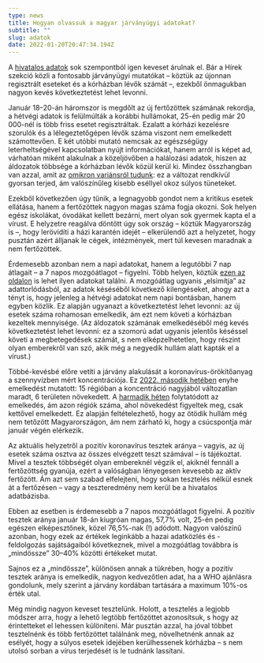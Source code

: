 ```yaml
---
type: news
title: Hogyan olvassuk a magyar járványügyi adatokat?
subtitle: ""
slug: adatok
date: 2022-01-20T20:47:34.194Z
---
```

A [hivatalos adatok](https://koronavirus.gov.hu/) sok szempontból igen keveset árulnak el. Bár a Hírek szekció közli a fontosabb járványügyi mutatókat – köztük az újonnan regisztrált eseteket és a kórházban lévők számát –, ezekből önmagukban nagyon kevés következtetést lehet levonni.

Január 18–20-án háromszor is megdőlt az új fertőzöttek számának rekordja, a hétvégi adatok is felülmúlták a korábbi hullámokat, 25-én pedig már 20&#8201;000-nél is több friss esetet regisztráltak. Ezalatt a kórházi kezelésre szorulók és a lélegeztetőgépen lévők száma viszont nem emelkedett számottevően. E két utóbbi mutató nemcsak az egészségügy leterheltségével kapcsolatban nyújt információkat, hanem arról is képet ad, várhatóan miként alakulnak a közeljövőben a halálozási adatok, hiszen az áldozatok többsége a kórházban lévők közül kerül ki. Mindez összhangban van azzal, amit az [omikron variánsról tudunk](https://covid-19.hbs.hu/ismet-az-omikronrol): ez a változat rendkívül gyorsan terjed, ám valószínűleg kisebb eséllyel okoz súlyos tüneteket.

Ezekből következően úgy tűnik, a legnagyobb gondot nem a kritikus esetek ellátása, hanem a fertőzöttek nagyon magas száma fogja okozni. Sok helyen egész iskolákat, óvodákat kellett bezárni, mert olyan sok gyermek kapta el a vírust. E helyzetre reagálva döntött úgy sok ország – köztük Magyarország is –, hogy lerövidíti a házi karantén idejét – elkerülendő azt a helyzetet, hogy pusztán azért álljanak le cégek, intézmények, mert túl kevesen maradnak a nem fertőzöttek.

Érdemesebb azonban nem a napi adatokat, hanem a legutóbbi 7 nap átlagait – a 7 napos mozgóátlagot – figyelni. Több helyen, köztük [ezen az oldalon](https://telex.hu/koronavirus/2020/11/16/covid-koronavirus-uj-adatok-grafikonok-masodik-hullam-fertozottek-elhunytak-mintavetelek-mozgoatlag-megyei-bontas) is lehet ilyen adatokat találni. A mozgóátlag ugyanis „elsimítja” az adattorlódásból, az adatok késéséből következő kilengéseket, ahogy azt a tényt is, hogy jelenleg a hétvégi adatokat nem napi bontásban, hanem egyben közlik. Ez alapján ugyanazt a következtetést lehet levonni: az új esetek száma rohamosan emelkedik, ám ezt nem követi a kórházban kezeltek mennyisége. (Az áldozatok számának emelkedéséből még kevés következtetést lehet levonni: ez a szomorú adat ugyanis jelentős késéssel követi a megbetegedések számát, s nem elképzelhetetlen, hogy részint olyan emberekről van szó, akik még a negyedik hullám alatt kapták el a vírust.)

Többé-kevésbé előre vetíti a járvány alakulását a koronavírus-örökítőanyag a szennyvízben mért koncentrációja. Ez [2022. második hetében](https://www.nnk.gov.hu/index.php/koronavirus-tajekoztato/1382-2-het-enyhen-emelkedik-a-szennyvizben-mert-koronavirus-orokitoanyag-koncentracioja) enyhe emelkedést mutatott: 15 régióban a koncentráció nagyjából változatlan maradt, 6 területen növekedett. A [harmadik héten](https://www.nnk.gov.hu/index.php/koronavirus-tajekoztato/1389-3-het-emelkedik-a-szennyviz-koronavirus-orokitoanyaganak-koncentracioja) folytatódott az emelkedés, ám azon régiók száma, ahol növekedést figyeltek meg, csak kettővel emelkedett. Ez alapján feltételezhető, hogy az ötödik hullám még nem tetőzött Magyarországon, ám nem zárható ki, hogy a csúcspontja már január végén elérkezik.

Az aktuális helyzetről a pozitív koronavírus tesztek aránya – vagyis, az új esetek száma osztva az összes elvégzett teszt számával – is tájékoztat. Mivel a tesztek többségét olyan embereknél végzik el, akiknél fennáll a fertőzöttség gyanúja, ezért a valóságban lényegesen kevesebb az aktív fertőzött. Ám azt sem szabad elfelejteni, hogy sokan tesztelés nélkül esnek át a fertőzésen – vagy a teszteredmény nem kerül be a hivatalos adatbázisba. 

Ebben az esetben is érdemesebb a 7 napos mozgóátlagot figyelni. A pozitív tesztek aránya január 18-án kiugróan magas, 57,7% volt, 25-én pedig egészen elképesztőnek, közel 76,5%-nak (!) adódott. Nagyon valószínű azonban, hogy ezek az értékek leginkább a hazai adatközlés és -feldolgozás sajátságaiból következnek, mivel a mozgóátlag továbbra is „mindössze” 30–40% közötti értékeket mutat. 

Sajnos ez a „mindössze”, különösen annak a tükrében, hogy a pozitív tesztek aránya is emelkedik, nagyon kedvezőtlen adat, ha a WHO ajánlásra gondolunk, mely szerint a járvány kordában tartására a maximum 10%-os érték utal.

Még mindig nagyon keveset tesztelünk. Holott, a tesztelés a legjobb módszer arra, hogy a lehető legtöbb fertőzöttet azonosítsuk, s hogy az érintetteket el lehessen különíteni. Már pusztán azzal, ha jóval többet tesztelnénk és több fertőzöttet találnánk meg, növelhetnénk annak az esélyét, hogy a súlyos esetek idejében kerülhessenek kórházba – s nem utolsó sorban a vírus terjedését is le tudnánk lassítani.